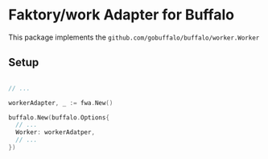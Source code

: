 # Faktory/work Adapter for Buffalo

This package implements the `github.com/gobuffalo/buffalo/worker.Worker`

## Setup

```go

// ...

workerAdapter, _ := fwa.New()

buffalo.New(buffalo.Options{
  // ...
  Worker: workerAdatper,
  // ...
})
```
